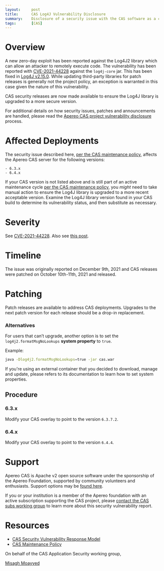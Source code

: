 ```yaml
---
layout:     post
title:      CAS Log4J Vulnerability Disclosure
summary:    Disclosure of a security issue with the CAS software as a consumer of the Log4j logging framework.
tags:       [CAS]
---
```


# Overview

A new zero-day exploit has been reported against the Log4J2 library which can allow an attacker to remotely execute code. The vulnerability has been reported with [CVE-2021-44228](https://nvd.nist.gov/vuln/detail/CVE-2021-44228) against the `log4j-core` jar. This has been fixed in [Log4J v2.15.0](https://repo1.maven.org/maven2/org/apache/logging/log4j/log4j-core/2.15.0/). While updating third-party libraries for patch releases is generally not the project policy, an exception is warranted in this case given the nature of this vulnerability.

CAS security releases are now made available to ensure the Log4J library is upgraded to a more secure version.

For additional details on how security issues, patches and announcements are handled, please read the [Apereo CAS project vulnerability disclosure](https://apereo.github.io/cas/developer/Sec-Vuln-Response.html) process.

# Affected Deployments

The security issue described here, [per the CAS maintenance policy](https://apereo.github.io/cas/developer/Maintenance-Policy.html), affects the Apereo CAS server for the following versions:

```
- 6.3.x
- 6.4.x
```

If your CAS version is not listed above and is still part of an active maintenance cycle [per the CAS maintenance policy](https://apereo.github.io/cas/developer/Maintenance-Policy.html), you *might* need to take manual action to ensure the Log4J library is upgraded to a more recent acceptable version. Examine the Log4J library version found in your CAS build to determine its vulnerability status, and then substitute as necessary.

# Severity

See [CVE-2021-44228](https://nvd.nist.gov/vuln/detail/CVE-2021-44228). Also see [this post](https://www.lunasec.io/docs/blog/log4j-zero-day/).

# Timeline

The issue was originally reported on December 9th, 2021 and CAS releases were patched on October 10th-11th, 2021 and released.

# Patching

Patch releases are available to address CAS deployments. Upgrades to the next patch version for each release should be a drop-in replacement.

### Alternatives

For users that can’t upgrade, another option is to set the `log4j2.formatMsgNoLookups` **system property** to `true`. 

Example:

```bash
java -Dlog4j2.formatMsgNoLookups=true -jar cas.war
```

If you're using an external container that you decided to download, manage and update, please refers to its documentation to learn how to set system properties.

## Procedure

### 6.3.x

Modify your CAS overlay to point to the version `6.3.7.2`.

### 6.4.x

Modify your CAS overlay to point to the version `6.4.4`.

# Support

Apereo CAS is Apache v2 open source software under the sponsorship of the Apereo Foundation, supported by community volunteers and enthusiasts. Support options may be [found here](https://apereo.github.io/cas/Support.html).

If you or your institution is a member of the Apereo foundation with an active subscription supporting the CAS project, please [contact the CAS subs working group](https://apereo.github.io/cas/Mailing-Lists.html) to learn more about this security vulnerability report.

# Resources

* [CAS Security Vulnerability Response Model](https://apereo.github.io/cas/developer/Sec-Vuln-Response.html)
* [CAS Maintenance Policy](https://apereo.github.io/cas/developer/Maintenance-Policy.html)

On behalf of the CAS Application Security working group,

[Misagh Moayyed](https://fawnoos.com)